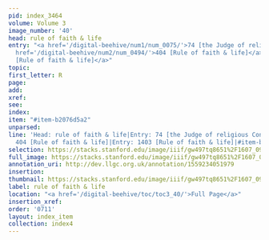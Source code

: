 ```yaml
---
pid: index_3464
volume: Volume 3
image_number: '40'
head: rule of faith & life
entry: "<a href='/digital-beehive/num1/num_0075/'>74 [the Judge of religious Controversies]</a>|<a
  href='/digital-beehive/num2/num_0494/'>404 [Rule of faith & life]</a>|<a href='/digital-beehive/toc/toc2_274/'>1403
  [Rule of faith & life]</a>"
topic: 
first_letter: R
page: 
add: 
xref: 
see: 
index: 
item: "#item-b2076d5a2"
unparsed: 
line: 'Head: rule of faith & life|Entry: 74 [the Judge of religious Controversies]|Entry:
  404 [Rule of faith & life]|Entry: 1403 [Rule of faith & life]|#item-b2076d5a2'
selection: https://stacks.stanford.edu/image/iiif/gw497tq8651%2F1607_0983/1135,2896,715,162/full/0/default.jpg
full_image: https://stacks.stanford.edu/image/iiif/gw497tq8651%2F1607_0983/full/full/0/default.jpg
annotation_uri: http://dev.llgc.org.uk/annotation/1559234051979
insertion: 
thumbnail: https://stacks.stanford.edu/image/iiif/gw497tq8651%2F1607_0983/1135,2896,715,162/150,/0/default.jpg
label: rule of faith & life
location: "<a href='/digital-beehive/toc/toc3_40/'>Full Page</a>"
insertion_xref: 
order: '0711'
layout: index_item
collection: index4
---
```

